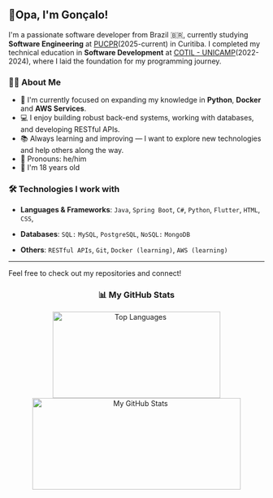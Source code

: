 ## 🤙Opa, I'm Gonçalo!

I'm a passionate software developer from Brazil 🇧🇷, currently studying **Software Engineering** at [PUCPR](https://www.pucpr.br/)(2025-current) in Curitiba. I completed my technical education in **Software Development** at [COTIL - UNICAMP](https://www.cotil.unicamp.br/)(2022-2024), where I laid the foundation for my programming journey.


### 👨‍💻 About Me

* 🔭 I'm currently focused on expanding my knowledge in **Python**, **Docker** and **AWS Services**.
* 💻 I enjoy building robust back-end systems, working with databases, and developing RESTful APIs.
* 📚 Always learning and improving — I want to explore new technologies and help others along the way.
* 🧑 Pronouns: he/him
* 🎂 I'm 18 years old

### 🛠️ Technologies I work with

* **Languages & Frameworks**:
  `Java`, `Spring Boot`, `C#`, `Python`, `Flutter`, `HTML`, `CSS`,

* **Databases**:
  `SQL:` `MySQL`, `PostgreSQL`, `NoSQL:` `MongoDB`

* **Others**:
  `RESTful APIs`, `Git`, `Docker (learning)`, `AWS (learning)`

---

Feel free to check out my repositories and connect!

<h3 align="center">📊 My GitHub Stats</h3>

<p align="center">
  <img width="330" height="170" src="https://github-readme-stats.vercel.app/api/top-langs/?username=goncalohenrique&layout=compact&theme=tokyonight" alt="Top Languages" />
  <img width="410" height="180" src="https://github-readme-stats.vercel.app/api?username=goncalohenrique&show_icons=true&theme=tokyonight" alt="My GitHub Stats" />
  
</p>

